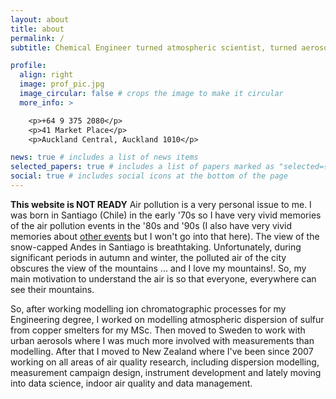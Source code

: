 ```yaml
---
layout: about
title: about
permalink: /
subtitle: Chemical Engineer turned atmospheric scientist, turned aerosol scientist.

profile:
  align: right
  image: prof_pic.jpg
  image_circular: false # crops the image to make it circular
  more_info: >

    <p>+64 9 375 2080</p>
    <p>41 Market Place</p>
    <p>Auckland Central, Auckland 1010</p>

news: true # includes a list of news items
selected_papers: true # includes a list of papers marked as "selected={true}"
social: true # includes social icons at the bottom of the page
---
```


**This website is NOT READY**
Air pollution is a very personal issue to me. I was born in Santiago (Chile) in the early '70s so I have very vivid memories of the air pollution events in the '80s and '90s (I also have very vivid memories about [other events](https://en.wikipedia.org/wiki/Military_dictatorship_of_Chile) but I won't go into that here). The view of the snow-capped Andes in Santiago is breathtaking. Unfortunately, during significant periods in autumn and winter, the polluted air of the city obscures the view of the mountains ... and I love my mountains!. So, my main motivation to understand the air is so that everyone, everywhere can see their mountains.


So, after working modelling ion chromatographic processes for my Engineering degree, I worked on modelling atmospheric dispersion of sulfur from copper smelters for my MSc. Then moved to Sweden to work with urban aerosols where I was much more involved with measurements than modelling. After that I moved to New Zealand where I've been since 2007 working on all areas of air quality research, including dispersion modelling, measurement campaign design, instrument development and lately moving into data science, indoor air quality and data management.


